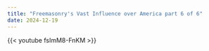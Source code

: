 ```yaml
---
title: "Freemasonry's Vast Influence over America part 6 of 6"
date: 2024-12-19
---
```


{{< youtube fsImM8-FnKM >}}
